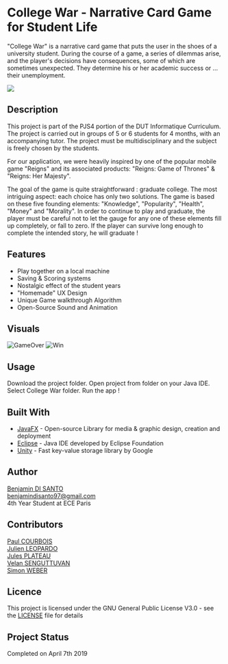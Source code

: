 # College War - Narrative Card Game for Student Life
"College War" is a narrative card game that puts the user in the shoes of a university student. During the course of a game, a series of dilemmas arise, and the player's decisions have consequences, some of which are sometimes unexpected. They determine his or her academic success or ... their unemployment.

![](![trtretrey](https://user-images.githubusercontent.com/41153756/104823461-79d8af00-584a-11eb-879e-7709390fd639.PNG))

## Description
This project is part of the PJS4 portion of the DUT Informatique Curriculum. The project is carried out in groups of 5 or 6 students for 4 months, with an accompanying tutor. The project must be multidisciplinary and the subject is freely chosen by the students.

For our application, we were heavily inspired by one of the popular mobile game "Reigns" and its associated products: "Reigns: Game of Thrones" & "Reigns: Her Majesty".

The goal of the game is quite straightforward : graduate college. The most intriguing aspect: each choice has only two solutions. The game is based on these five founding elements: "Knowledge", "Popularity", "Health", "Money" and "Morality". In order to continue to play and graduate, the player must be careful not to let the gauge for any one of these elements fill up completely, or fall to zero. If the player can survive long enough to complete the intended story, he will graduate !

## Features
* Play together on a local machine
* Saving & Scoring systems
* Nostalgic effect of the student years
* "Homemade" UX Design
* Unique Game walkthrough Algorithm
* Open-Source Sound and Animation

## Visuals
![GameOver](https://user-images.githubusercontent.com/41153756/104823490-ae4c6b00-584a-11eb-9f24-749775efddc1.png)
![Win](https://user-images.githubusercontent.com/41153756/104823483-a55b9980-584a-11eb-8fca-758a0525d736.png)

## Usage
Download the project folder.
Open project from folder on your Java IDE. Select College War folder.
Run the app !

## Built With

* [JavaFX](https://openjfx.io) -  Open-source Library for media & graphic design, creation and deployment
* [Eclipse](https://www.eclipse.org) - Java IDE developed by Eclipse Foundation
* [Unity](https://github.com/Level/level) - Fast key-value storage library by Google

## Author
[Benjamin DI SANTO](https://github.com/bendisanto97)  
benjamindisanto97@gmail.com  
4th Year Student at ECE Paris  

## Contributors
[Paul COURBOIS](https://framagit.org/Spring)  
[Julien LEOPARDO](https://framagit.org/judah)  
[Jules PLATEAU](https://framagit.org/madryo)  
[Velan SENGUTTUVAN](https://framagit.org/Velan)  
[Simon WEBER](https://framagit.org/NightFr0ster)  

## Licence
This project is licensed under the GNU General Public License V3.0 - see the [LICENSE](LICENSE) file for details

## Project Status
Completed on April 7th 2019
